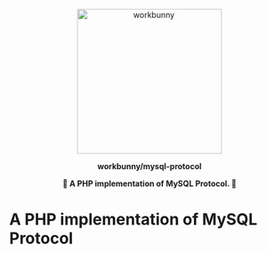 <p align="center"><img width="260px" src="https://chaz6chez.cn/images/workbunny-logo.png" alt="workbunny"></p>

**<p align="center">workbunny/mysql-protocol</p>**

**<p align="center">🐇 A PHP implementation of MySQL Protocol. 🐇</p>**

# A PHP implementation of MySQL Protocol
